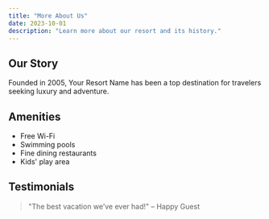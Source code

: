 ```yaml
---
title: "More About Us"
date: 2023-10-01
description: "Learn more about our resort and its history."
---
```


## Our Story
Founded in 2005, Your Resort Name has been a top destination for travelers seeking luxury and adventure.

## Amenities
- Free Wi-Fi
- Swimming pools
- Fine dining restaurants
- Kids' play area

## Testimonials
> "The best vacation we’ve ever had!" – Happy Guest